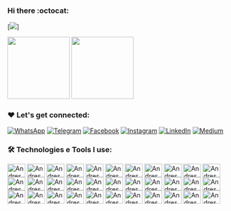### Hi there :octocat:

<!--

https://dev.to/andressasantos/tutorial-facil-de-customizacao-do-perfil-do-github-1igf
**regis-sousa/regis-sousa** is a ✨ _special_ ✨ repository because its `README.md` (this file) appears on your GitHub profile.

Here are some ideas to get you started:

- 🔭 I’m currently working on ...
- 🌱 I’m currently learning ...
- 👯 I’m looking to collaborate on ...
- 🤔 I’m looking for help with ...
- 💬 Ask me about ...
- 📫 How to reach me: ...
- 😄 Pronouns: ...
- ⚡ Fun fact: ...
-->

[![](https://img.shields.io/github/followers/regis-sousa.svg?style=social&label=Follow&maxAge=2592000)]

<img height="140em" src="https://github-readme-stats.vercel.app/api?username=regis-sousa&show_icons=true&theme=tokyonight"/> <img height="140em" src="https://github-readme-stats.vercel.app/api/top-langs/?username=regis-sousa&layout=compact&theme=tokyonight"/>
 
### ❤️ Let's get connected:

[![WhatsApp](https://img.shields.io/badge/WhatsApp-25D366?style=for-the-badge&logo=whatsapp&logoColor=white)](https://wa.me/558592164274)
[![Telegram](https://img.shields.io/badge/Telegram-2CA5E0?style=for-the-badge&logo=telegram&logoColor=white)](https://t.me/regissousa_me)
[![Facebook](https://img.shields.io/badge/Facebook-1877F2?style=for-the-badge&logo=facebook&logoColor=white)](https://www.facebook.com/sregiss)
[![Instagram](https://img.shields.io/badge/Instagram-E4405F?style=for-the-badge&logo=instagram&logoColor=white)](https://www.instagram.com/regissousa.me)
[![LinkedIn](https://img.shields.io/badge/LinkedIn-0077B5?style=for-the-badge&logo=linkedin&logoColor=white)](https://www.linkedin.com/in/regissousa/)
[![Medium](https://img.shields.io/badge/Medium-12100E?style=for-the-badge&logo=medium&logoColor=white)](https://medium.com/@regiss/)

### 🛠️ Technologies e Tools I use:

<img align="center" alt="Andressa-html" height="30" width="40" src="https://cdn.jsdelivr.net/gh/devicons/devicon/icons/html5/html5-original.svg"/>
<img align="center" alt="Andressa-html" height="30" width="40" src="https://img.shields.io/badge/C%23-239120?style=for-the-badge&logo=c-sharp&logoColor=white"/>
<img align="center" alt="Andressa-html" height="30" width="40" src="	https://img.shields.io/badge/Python-3776AB?style=for-the-badge&logo=python&logoColor=white"/>
<img align="center" alt="Andressa-html" height="30" width="40" src="https://img.shields.io/badge/HTML-239120?style=for-the-badge&logo=html5&logoColor=white"/>
<img align="center" alt="Andressa-html" height="30" width="40" src="https://img.shields.io/badge/CSS-239120?&style=for-the-badge&logo=css3&logoColor=white"/>
<img align="center" alt="Andressa-html" height="30" width="40" src="	https://img.shields.io/badge/.NET-5C2D91?style=for-the-badge&logo=.net&logoColor=white"/>
<img align="center" alt="Andressa-html" height="30" width="40" src="	https://img.shields.io/badge/JavaScript-F7DF1E?style=for-the-badge&logo=javascript&logoColor=black"/>
<img align="center" alt="Andressa-html" height="30" width="40" src="	https://img.shields.io/badge/Node.js-43853D?style=for-the-badge&logo=node.js&logoColor=white"/>
<img align="center" alt="Andressa-html" height="30" width="40" src="	https://img.shields.io/badge/TypeScript-007ACC?style=for-the-badge&logo=typescript&logoColor=white"/>
<img align="center" alt="Andressa-html" height="30" width="40" src="https://img.shields.io/badge/HTML5-E34F26?style=for-the-badge&logo=html5&logoColor=white"/>
<img align="center" alt="Andressa-html" height="30" width="40" src="https://img.shields.io/badge/CSS3-1572B6?style=for-the-badge&logo=css3&logoColor=white"/>
<img align="center" alt="Andressa-html" height="30" width="40" src="https://img.shields.io/badge/Python-14354C?style=for-the-badge&logo=python&logoColor=white"/>
<img align="center" alt="Andressa-html" height="30" width="40" src="https://img.shields.io/badge/C-00599C?style=for-the-badge&logo=c&logoColor=white"/>
<img align="center" alt="Andressa-html" height="30" width="40" src="https://img.shields.io/badge/C%2B%2B-00599C?style=for-the-badge&logo=c%2B%2B&logoColor=white"/>
<img align="center" alt="Andressa-html" height="30" width="40" src="https://img.shields.io/badge/Java-ED8B00?style=for-the-badge&logo=java&logoColor=white"/>
<img align="center" alt="Andressa-html" height="30" width="40" src="	https://img.shields.io/badge/PHP-777BB4?style=for-the-badge&logo=php&logoColor=white"/>
<img align="center" alt="Andressa-html" height="30" width="40" src="	https://img.shields.io/badge/R-276DC3?style=for-the-badge&logo=r&logoColor=white"/>
<img align="center" alt="Andressa-html" height="30" width="40" src="	https://img.shields.io/badge/Swift-FA7343?style=for-the-badge&logo=swift&logoColor=white"/>
<img align="center" alt="Andressa-html" height="30" width="40" src="https://img.shields.io/badge/Kotlin-0095D5?&style=for-the-badge&logo=kotlin&logoColor=white"/>
<img align="center" alt="Andressa-html" height="30" width="40" src="	https://img.shields.io/badge/Go-00ADD8?style=for-the-badge&logo=go&logoColor=white"/>
<img align="center" alt="Andressa-html" height="30" width="40" src="https://img.shields.io/badge/Ruby-CC342D?style=for-the-badge&logo=ruby&logoColor=white"/>
<img align="center" alt="Andressa-html" height="30" width="40" src="https://img.shields.io/badge/Scala-DC322F?style=for-the-badge&logo=scala&logoColor=white"/>
<img align="center" alt="Andressa-html" height="30" width="40" src="https://img.shields.io/badge/Rust-000000?style=for-the-badge&logo=rust&logoColor=white"/>
<img align="center" alt="Andressa-html" height="30" width="40" src="https://img.shields.io/badge/Dart-0175C2?style=for-the-badge&logo=dart&logoColor=white"/>
<img align="center" alt="Andressa-html" height="30" width="40" src="	https://img.shields.io/badge/Lua-2C2D72?style=for-the-badge&logo=lua&logoColor=white"/>
<img align="center" alt="Andressa-html" height="30" width="40" src="https://img.shields.io/badge/Perl-39457E?style=for-the-badge&logo=perl&logoColor=white"/>
<img align="center" alt="Andressa-html" height="30" width="40" src="https://img.shields.io/badge/Elixir-4B275F?style=for-the-badge&logo=elixir&logoColor=white"/>
<img align="center" alt="Andressa-html" height="30" width="40" src="https://img.shields.io/badge/Markdown-000000?style=for-the-badge&logo=markdown&logoColor=white"/>
<img align="center" alt="Andressa-html" height="30" width="40" src="https://img.shields.io/badge/React-20232A?style=for-the-badge&logo=react&logoColor=61DAFB"/>
<img align="center" alt="Andressa-html" height="30" width="40" src="	https://img.shields.io/badge/React_Native-20232A?style=for-the-badge&logo=react&logoColor=61DAFB"/>
<img align="center" alt="Andressa-html" height="30" width="40" src="	https://img.shields.io/badge/Vue.js-35495E?style=for-the-badge&logo=vue.js&logoColor=4FC08D"/>
<img align="center" alt="Andressa-html" height="30" width="40" src="https://img.shields.io/badge/Angular-DD0031?style=for-the-badge&logo=angular&logoColor=white"/>
<img align="center" alt="Andressa-html" height="30" width="40" src="https://img.shields.io/badge/AngularJS-E23237?style=for-the-badge&logo=angularjs&logoColor=white"/>
